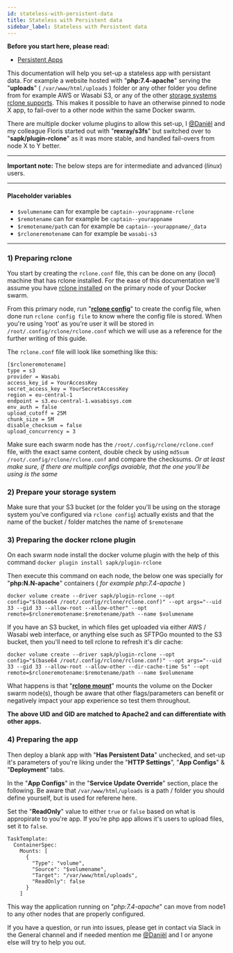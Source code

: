 ```yaml
---
id: stateless-with-persistent-data
title: Stateless with Persistent data
sidebar_label: Stateless with Persistent data
---
```



**Before you start here, please read:**

* [Persistent Apps](persistent-apps.md)


This documentation will help you set-up a stateless app with persistant data. For example a website hosted with "**php:7.4-apache**" serving the "**uploads**" ( `/var/www/html/uploads` ) folder or any other folder you define from for example AWS or Wasabi S3, or any of the other [storage systems rclone supports](https://rclone.org/overview/). This makes it possible to have an otherwise pinned to node X app, to fail-over to a other node within the same Docker swarm.

There are multiple docker volume plugins to allow this set-up, I [@Daniël](https://caprover.slack.com/archives/DLR2Q4TC1) and my colleague Floris started out with "**rexray/s3fs**" but switched over to "**sapk/plugin-rclone**" as it was more stable, and handled fail-overs from node X to Y better.

---

**Important note:** The below steps are for intermediate and advanced (*linux*) users.

---

#### Placeholder variables

* `$volumename` can for example be `captain--yourappname-rclone`
* `$remotename` can for example be `captain--yourappname`
* `$remotename/path` can for example be `captain--yourappname/_data`
* `$rcloneremotename` can for example be `wasabi-s3`

---

### 1) Preparing rclone

You start by creating the `rclone.conf` file, this can be done on any (*local*) machine that has rclone installed.
For the ease of this documentation we'll assume you have [rclone installed](https://rclone.org/install/) on the primary node of your Docker swarm.

From this primary node, run "**[rclone config](https://rclone.org/commands/rclone_config/)**" to create the config file, when done run `rclone config file` to know where the config file is stored.
When you're using 'root' as you're user it will be stored in `/root/.config/rclone/rclone.conf` which we will use as a reference for the further writing of this guide.

The `rclone.conf` file will look like something like this:

```
[$rcloneremotename]
type = s3
provider = Wasabi
access_key_id = YourAccessKey
secret_access_key = YourSecretAccessKey
region = eu-central-1
endpoint = s3.eu-central-1.wasabisys.com
env_auth = false
upload_cutoff = 25M
chunk_size = 5M
disable_checksum = false
upload_concurrency = 3
```

Make sure each swarm node has the `/root/.config/rclone/rclone.conf` file, with the exact same content, double check by using `md5sum /root/.config/rclone/rclone.conf` and compare the checksums.
*Or at least make sure, if there are multiple configs avaiable, that the one you'll be using is the same*

### 2) Prepare your storage system

Make sure that your S3 bucket (or the folder you'll be using on the storage system you've configured via `rclone config`) actually exists and that the name of the bucket / folder matches the name of `$remotename`

### 3) Preparing the docker rclone plugin

On each swarm node install the docker volume plugin with the help of this command `docker plugin install sapk/plugin-rclone`

Then execute this command on each node, the below one was specially for "**php:N.N-apache**" containers ( _for example php:7.4-apache_ )

```
docker volume create --driver sapk/plugin-rclone --opt config="$(base64 /root/.config/rclone/rclone.conf)" --opt args="--uid 33 --gid 33 --allow-root --allow-other" --opt remote=$rcloneremotename:$remotename/path --name $volumename
```

If you have an S3 bucket, in which files get uploaded via either AWS / Wasabi web interface, or anything else such as SFTPGo mounted to the S3 bucket, then you'll need to tell rclone to refresh it's dir cache:

```
docker volume create --driver sapk/plugin-rclone --opt config="$(base64 /root/.config/rclone/rclone.conf)" --opt args="--uid 33 --gid 33 --allow-root --allow-other --dir-cache-time 5s" --opt remote=$rcloneremotename:$remotename/path --name $volumename
```

What happens is that "**[rclone mount](https://rclone.org/commands/rclone_mount/)**" mounts the volume on the Docker swarm node(s), though be aware that other flags/parameters can benefit or negatively impact your app experience so test them throughout.

**The above UID and GID are matched to Apache2 and can differentiate with other apps.**

### 4) Preparing the app

Then deploy a blank app with "**Has Persistent Data**" unchecked, and set-up it's parameters of you're liking under the "**HTTP Settings**", "**App Configs**" & "**Deployment**" tabs.

In the "**App Configs**" in the "**Service Update Override**" section, place the following.
Be aware that `/var/www/html/uploads` is a path / folder you should define yourself, but is used for referene here.

Set the "**ReadOnly**" value to either `true` or `false` based on what is appropirate to you're app.
If you're php app allows it's users to upload files, set it to `false`.

```
TaskTemplate:
  ContainerSpec:
    Mounts: [
      {
        "Type": "volume",
        "Source": "$volumename",
        "Target": "/var/www/html/uploads",
        "ReadOnly": false
      }
    ]
```

This way the application running on "*php:7.4-apache*" can move from node1 to any other nodes that are properly configured.

If you have a question, or run into issues, please get in contact via Slack in the General channel and if needed mention me [@Daniël](https://caprover.slack.com/archives/DLR2Q4TC1) and I or anyone else will try to help you out.
